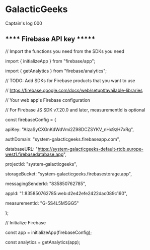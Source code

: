 # GalacticGeeks
Captain's log 000



**** Firebase API key *****
-------------------------------------------------------------------------------------------------------------------
// Import the functions you need from the SDKs you need

import { initializeApp } from "firebase/app";

import { getAnalytics } from "firebase/analytics";

// TODO: Add SDKs for Firebase products that you want to use

// https://firebase.google.com/docs/web/setup#available-libraries

// Your web app's Firebase configuration

// For Firebase JS SDK v7.20.0 and later, measurementId is optional

const firebaseConfig = {

  apiKey: "AIzaSyCXGnKdWdVmi2Z98DCZSYKV_nHx9zH7xRg",
  
  authDomain: "system-galacticgeeks.firebaseapp.com",
  
  databaseURL: "https://system-galacticgeeks-default-rtdb.europe-west1.firebasedatabase.app",
  
  projectId: "system-galacticgeeks",
  
  storageBucket: "system-galacticgeeks.firebasestorage.app",
  
  messagingSenderId: "835850762785",
  
  appId: "1:835850762785:web:d2e42efe2422dac089c160",
  
  measurementId: "G-5S4L5M5GG5"
  
};


// Initialize Firebase

const app = initializeApp(firebaseConfig);

const analytics = getAnalytics(app);
